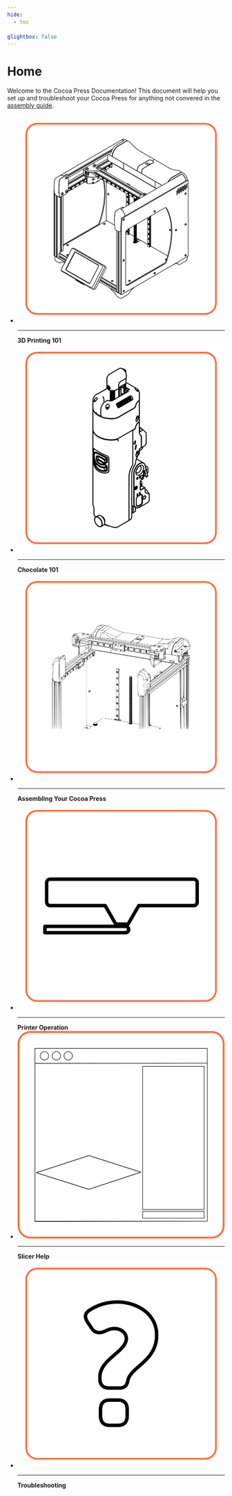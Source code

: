 ```yaml
---
hide:
  - toc

glightbox: false
---
```


# Home

Welcome to the Cocoa Press Documentation!  This document will help you set up and troubleshoot your Cocoa Press for anything not convered in the [assembly guide](https://www.cocoapress.com/assemblyguide).

<div class="grid cards" style="grid-template-columns: repeat(auto-fit,minmax(12rem,1fr));">
<ul>
<li><img src="img/homepage/frame.svg" alt="Isometric view of the frame of the Cocoa Press printer, with no extruder attached."/><hr><strong>3D Printing 101</strong></li>
<li><img src="img/homepage/extruder.svg" alt="Isometric view of the extruder of the Cocoa Press printer."/><hr><strong>Chocolate 101</strong></li>
<li><img src="img/homepage/frame_docs_assembly.svg" alt="Isometric view of the frame of the Cocoa Press printer, with no extruder attached."/><hr><strong>Assembling Your Cocoa Press</strong></li>
<li><img src="img/homepage/frame_docs_operation.svg" alt="Isometric view of the frame of the Cocoa Press printer, with no extruder attached."/><hr><strong>Printer Operation</strong></li>
<li><img src="img/homepage/slicer.svg" alt="Artist's interpration of the PrusaSlicer window."><hr><strong>Slicer Help</strong></li>
<li><img src="img/homepage/frame_docs_troubleshoot.svg" alt="Artist's interpration of the PrusaSlicer window."><hr><strong>Troubleshooting</strong></li>
</ul>
</div>

